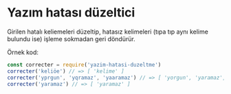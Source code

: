 # Yazım hatası düzeltici

Girilen hatalı keliemeleri düzeltip, hatasız kelimeleri (tıpa tıp aynı kelime bulundu ise) işleme sokmadan geri döndürür.

Örnek kod:
```js
const correcter = require('yazim-hatasi-duzeltme')
correcter('keliöe') // => [ 'kelime' ]
correcter('yprgun', 'yqramaz', 'yaaramaz') // => [ 'yorgun', 'yaramaz', 'yaramaz' ]
correcter('yaramaz') // => [ 'yaramaz' ]
```